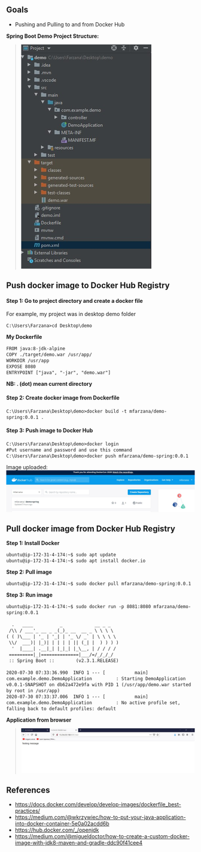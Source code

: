 ## Goals
- Pushing and Pulling to and from Docker Hub

 **Spring Boot Demo Project Structure:**
>![enter image description here](https://github.com/Mfarzana/docker-learning/blob/master/images/demo-project-structure.jpg)
## Push docker image to Docker Hub Registry

#### Step 1: Go to project directory and create a docker file 
 For example, my project was in desktop demo folder
  ```
  C:\Users\Farzana>cd Desktop\demo
  ```
  **My  Dockerfile** 
	
	FROM java:8-jdk-alpine
	COPY ./target/demo.war /usr/app/
	WORKDIR /usr/app
	EXPOSE 8080
	ENTRYPOINT ["java", "-jar", "demo.war"]
	
 **NB:  . (dot) mean current directory** 
####  Step 2: Create docker image from Dockerfile
 ```
 C:\Users\Farzana\Desktop\demo>docker build -t mfarzana/demo-spring:0.0.1 . 
 ```

#### Step 3: Push image to Docker Hub
```
C:\Users\Farzana\Desktop\demo>docker login 
#Put username and password and use this command
C:\Users\Farzana\Desktop\demo>docker push mfarzana/demo-spring:0.0.1
 ```
 Image  uploaded: ![](https://github.com/Mfarzana/docker-learning/blob/master/images/demo-spring-dockerhub.jpg)
  
## Pull docker image from Docker Hub Registry

**Step 1: Install Docker**
```
ubuntu@ip-172-31-4-174:~$ sudo apt update
ubuntu@ip-172-31-4-174:~$ sudo apt install docker.io
```
**Step 2: Pull image**
```
ubuntu@ip-172-31-4-174:~$ sudo docker pull mfarzana/demo-spring:0.0.1
```
**Step 3: Run image**
```
ubuntu@ip-172-31-4-174:~$ sudo docker run -p 8081:8080 mfarzana/demo-spring:0.0.1

  .   ____          _            __ _ _
 /\\ / ___'_ __ _ _(_)_ __  __ _ \ \ \ \
( ( )\___ | '_ | '_| | '_ \/ _` | \ \ \ \
 \\/  ___)| |_)| | | | | || (_| |  ) ) ) )
  '  |____| .__|_| |_|_| |_\__, | / / / /
 =========|_|==============|___/=/_/_/_/
 :: Spring Boot ::        (v2.3.1.RELEASE)

2020-07-30 07:33:36.990  INFO 1 --- [           main] com.example.demo.DemoApplication         : Starting DemoApplication v0.0.1-SNAPSHOT on db62a472e9fa with PID 1 (/usr/app/demo.war started by root in /usr/app)
2020-07-30 07:33:37.006  INFO 1 --- [           main] com.example.demo.DemoApplication         : No active profile set, falling back to default profiles: default
```
**Application from browser**
> ![enter image description here](https://github.com/Mfarzana/docker-learning/blob/master/images/demo-live-docker.jpg)

## References
- https://docs.docker.com/develop/develop-images/dockerfile_best-practices/
- https://medium.com/@wkrzywiec/how-to-put-your-java-application-into-docker-container-5e0a02acdd6b
- https://hub.docker.com/_/openjdk
- https://medium.com/@migueldoctor/how-to-create-a-custom-docker-image-with-jdk8-maven-and-gradle-ddc90f41cee4

<!--stackedit_data:
eyJoaXN0b3J5IjpbMTUwNzAwMTU2MCwtMjY4ODgzNzMwLDE3OT
k2NDg3NDgsMTk1NDY3NTI1NCwtMTIyMTQ3MDIxLC0xODMwOTA0
MDAsLTExOTExODkxOTYsOTk3NTM4ODEyLC0xOTgyOTMxOTQzLD
E2NzAzNzE1NzEsMTEzMTgyMDQ3MCwtMTc0MjcwNzUwOSwxMjI0
NzI5MjcyLC0xMTYyNDUwNjA4LC0yMTI3NDYwMzYwLDE3MTkzNj
M1ODQsMTQzMTk2NzgyLDkwNDM4MjA3NSwtNTgyOTE2Mjg2LDEz
NzcyMzIzODBdfQ==
-->